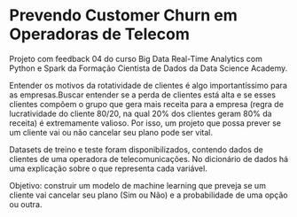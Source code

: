 # Prevendo Customer Churn em Operadoras de Telecom
Projeto com feedback 04 do curso Big Data Real-Time Analytics com Python e Spark da Formação Cientista de Dados da Data Science Academy.

Entender os motivos da rotatividade de clientes é algo importantíssimo para as empresas.Buscar entender se a perda de clientes está alta e se esses clientes compõem o grupo que gera mais receita para a empresa (regra de lucratividade do cliente 80/20, na qual 20% dos clientes geram 80% da receita) é extremamente valioso. Por isso, um projeto que possa prever se um cliente vai ou não cancelar seu plano pode ser vital.

Datasets de treino e teste foram disponibilizados, contendo dados de clientes de uma operadora de telecomunicações. No dicionário de dados há uma explicação sobre o que representa cada variável.

Objetivo: construir um modelo de machine learning que preveja se um cliente vai cancelar seu plano (Sim ou Não) e a probabilidade de uma opção ou outra.
